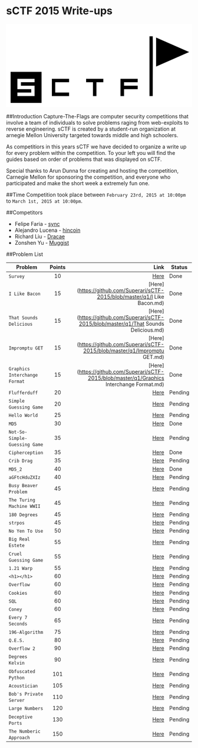 sCTF 2015 Write-ups
=======

![logo](https://github.com/Superari/sCTF-2015/blob/master/q1/files/banner.png "logo")

##Introduction
Capture-The-Flags are computer security competitions that involve a team of individuals to solve problems raging from web-exploits to reverse engineering. sCTF is created by a student-run organization at arnegie Mellon University targeted towards middle and high schoolers.

As competitiors in this years sCTF we have decided to organize a write up for every problem within the competition. To your left you will find the guides based on order of problems that was displayed on sCTF.

Special thanks to Arun Dunna for creating and hosting the competition, Carnegie Mellon for sponsoring the competition, and everyone who participated and make the short week a extremely fun one.

##Time
Competition took place between ```February 23rd, 2015 at 10:00pm``` to ```March 1st, 2015 at 10:00pm```.

##Competitors

* Felipe Faria - [sync](https://github.com/Synchronizing)
* Alejandro Lucena - [hincoin](https://github.com/Hincoin)
* Richard Liu - [Dracae](https://github.com/Dracae)
* Zonshen Yu - [Muggist](https://github.com/Muggist)

##Problem List

| Problem                        | Points        | Link 																				 			   | Status  |
|--------------------------------|:-------------:| ---------------------------------------------------------------------------------------------------:| ------  |
| ```Survey```                         | 10            | [Here](https://github.com/Superari/sCTF-2015/blob/master/q1/Survey.md) 				 	   | Done    |
| ```I Like Bacon```                   | 15            | [Here](https://github.com/Superari/sCTF-2015/blob/master/q1/I Like Bacon.md) 		 		   | Done    |
| ```That Sounds Delicious```          | 15            | [Here](https://github.com/Superari/sCTF-2015/blob/master/q1/That Sounds Delicious.md) 		   | Done    |
| ```Impromptu GET```                  | 15            | [Here](https://github.com/Superari/sCTF-2015/blob/master/q1/Impromptu GET.md) 		 		   | Done    |
| ```Graphics Interchange Format```    | 15            | [Here](https://github.com/Superari/sCTF-2015/blob/master/q1/Graphics Interchange Format.md)   | Done	 |
| ```Flufferduff```                    | 20            | [Here](6) 																			 		   | Pending |
| ```Simple Guessing Game```           | 20            | [Here](7) 																			 		   | Pending |
| ```Hello World```                    | 25            | [Here](8) 																			 		   | Pending |
| ```MD5```                            | 30            | [Here](https://github.com/Superari/sCTF-2015/blob/master/q1/MD5.md) 	   	   			   	   | Done	 |
| ```Not-So-Simple-Guessing Game```    | 35            | [Here](10) 																	 			   | Pending |
| ```Cipherception```                  | 35            | [Here](https://github.com/Superari/sCTF-2015/blob/master/q1/Cipherception.md) 		  		   | Done	 |
| ```Crib Drag```                      | 35            | [Here](12) 																				   | Pending |
| ```MD5_2```                          | 40            | [Here](https://github.com/Superari/sCTF-2015/blob/master/q1/MD5_2.md) 				 		   | Done 	 |
| ```aGFtcHduZXIz```                   | 40            | [Here](14) 																			 | Pending |
| ```Busy Beaver Problem```            | 45            | [Here](15) 																			 | Pending |
| ```The Turing Machine WWII```        | 45            | [Here](16) 																			 | Pending |
| ```180 Degrees```                    | 45            | [Here](17) 																			 | Pending |
| ```strpos```                         | 45            | [Here](18) 																			 | Pending |
| ```No Yen To Use```                  | 50            | [Here](19) 																			 | Pending |
| ```Big Real Estete```                | 55            | [Here](20) 																			 | Pending |
| ```Cruel Guessing Game```            | 55            | [Here](21) 																			 | Pending |
| ```1.21 Warp```                      | 55            | [Here](22) 																			 | Pending |
| ```<h1></h1>```                      | 60            | [Here](23) 																			 | Pending |
| ```Overflow```                       | 60            | [Here](24) 																			 | Pending |
| ```Cookies```                        | 60            | [Here](25) 																			 | Pending |
| ```SQL```                            | 60            | [Here](26) 																			 | Pending |
| ```Coney```                          | 60            | [Here](27) 																			 | Pending |
| ```Every 7 Seconds```                | 65            | [Here](28) 																			 | Pending |
| ```196-Algorithm```                  | 75            | [Here](29) 																			 | Pending |
| ```Q.E.S.```                         | 80            | [Here](30) 																			 | Pending |
| ```Overflow 2```                     | 90            | [Here](31) 																			 | Pending |
| ```Degrees Kelvin```                 | 90            | [Here](32) 																			 | Pending |
| ```Obfuscated Python```              | 101           | [Here](33) 																			 | Pending |
| ```Acoustician```                    | 105           | [Here](34) 																			 | Pending |
| ```Bob's Private Server```           | 110           | [Here](35) 																			 | Pending |
| ```Large Numbers```                  | 120           | [Here](36) 																			 | Pending |
| ```Deceptive Ports```                | 130           | [Here](37) 																			 | Pending |
| ```The Numberic Approach```          | 150           | [Here](38) 																			 | Pending |
